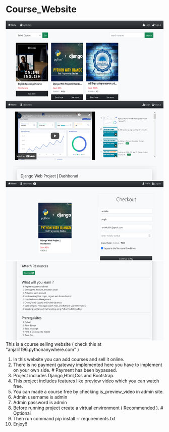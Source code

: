# Course_Website 

<img src="static/css/Screenshot%202021-10-23%20at%2015-00-37%20classes%20on.png" width="500" height="250">

<img src="static/css/Screenshot%202021-10-23%20at%2015-01-02%20classes%20on.png" width="500" height="250">

<img src="static/css/Screenshot%202021-10-23%20at%2015-02-26%20classes%20on.png" width="500" height="250">

<img src="static/css/Screenshot%202021-10-23%20at%2015-02-45%20classes%20on.png" width="500" height="250">
This is a course selling website ( check this at "anjali1196.pythonanywhere.com" )

1. In this website you can add courses and sell it online.
2. There is no payment gateway implemented here you have to implement on your own side.  # Payment has been bypassed.
3. Project includes Django,Html,Css and Bootstrap.
4. This project includes features like preview video which you can watch free.
5. You can made a course free by checking is_preview_video in admin site.
6. Admin username is admin
7. Admin password is admin
8. Before running project create a virtual environment ( Recommended ).    # Optional
9. Then run command pip install -r requirements.txt
10. Enjoy!!
